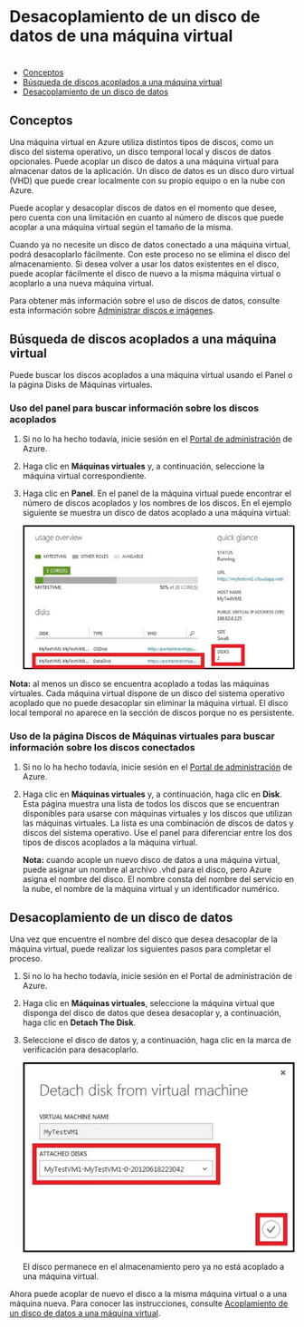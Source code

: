 <properties writer="kathydav" editor="tysonn" manager="jeffreyg" />

# Desacoplamiento de un disco de datos de una máquina virtual

# 

-   [Conceptos][]
-   [Búsqueda de discos acoplados a una máquina virtual][]
-   [Desacoplamiento de un disco de datos][]

## <span id="concepts"></span> </a>Conceptos

Una máquina virtual en Azure utiliza distintos tipos de discos, como un disco del sistema operativo, un disco temporal local y discos de datos opcionales. Puede acoplar un disco de datos a una máquina virtual para almacenar datos de la aplicación. Un disco de datos es un disco duro virtual (VHD) que puede crear localmente con su propio equipo o en la nube con Azure.

Puede acoplar y desacoplar discos de datos en el momento que desee, pero cuenta con una limitación en cuanto al número de discos que puede acoplar a una máquina virtual según el tamaño de la misma.

Cuando ya no necesite un disco de datos conectado a una máquina virtual, podrá desacoplarlo fácilmente. Con este proceso no se elimina el disco del almacenamiento. Si desea volver a usar los datos existentes en el disco, puede acoplar fácilmente el disco de nuevo a la misma máquina virtual o acoplarlo a una nueva máquina virtual.

Para obtener más información sobre el uso de discos de datos, consulte esta información sobre [Administrar discos e imágenes][].

## <span id="finddisks"></span> </a>Búsqueda de discos acoplados a una máquina virtual

Puede buscar los discos acoplados a una máquina virtual usando el Panel o la página Disks de Máquinas virtuales.

### Uso del panel para buscar información sobre los discos acoplados

1.  Si no lo ha hecho todavía, inicie sesión en el [Portal de administración][] de Azure.

2.  Haga clic en **Máquinas virtuales** y, a continuación, seleccione la máquina virtual correspondiente.

3.  Haga clic en **Panel**. En el panel de la máquina virtual puede encontrar el número de discos acoplados y los nombres de los discos. En el ejemplo siguiente se muestra un disco de datos acoplado a una máquina virtual:

    ![Buscar disco de datos][]

**Nota:** al menos un disco se encuentra acoplado a todas las máquinas virtuales. Cada máquina virtual dispone de un disco del sistema operativo acoplado que no puede desacoplar sin eliminar la máquina virtual. El disco local temporal no aparece en la sección de discos porque no es persistente.

### Uso de la página Discos de Máquinas virtuales para buscar información sobre los discos conectados

1.  Si no lo ha hecho todavía, inicie sesión en el [Portal de administración][] de Azure.

2.  Haga clic en **Máquinas virtuales** y, a continuación, haga clic en **Disk**. Esta página muestra una lista de todos los discos que se encuentran disponibles para usarse con máquinas virtuales y los discos que utilizan las máquinas virtuales. La lista es una combinación de discos de datos y discos del sistema operativo. Use el panel para diferenciar entre los dos tipos de discos acoplados a la máquina virtual.

    **Nota:** cuando acople un nuevo disco de datos a una máquina virtual, puede asignar un nombre al archivo .vhd para el disco, pero Azure asigna el nombre del disco. El nombre consta del nombre del servicio en la nube, el nombre de la máquina virtual y un identificador numérico.

## <span id="detachdisk"></span> </a>Desacoplamiento de un disco de datos

Una vez que encuentre el nombre del disco que desea desacoplar de la máquina virtual, puede realizar los siguientes pasos para completar el proceso.

1.  Si no lo ha hecho todavía, inicie sesión en el Portal de administración de Azure.

2.  Haga clic en **Máquinas virtuales**, seleccione la máquina virtual que disponga del disco de datos que desea desacoplar y, a continuación, haga clic en **Detach The Disk**.

3.  Seleccione el disco de datos y, a continuación, haga clic en la marca de verificación para desacoplarlo.

    ![Detalles de desacoplamiento del disco][]

    El disco permanece en el almacenamiento pero ya no está acoplado a una máquina virtual.

Ahora puede acoplar de nuevo el disco a la misma máquina virtual o a una máquina nueva. Para conocer las instrucciones, consulte [Acoplamiento de un disco de datos a una máquina virtual][].

  [Conceptos]: #concepts
  [Búsqueda de discos acoplados a una máquina virtual]: #finddisks
  [Desacoplamiento de un disco de datos]: #detachdisk
  [Administrar discos e imágenes]: http://go.microsoft.com/fwlink/p/?LinkId=263439
  [Portal de administración]: http://manage.windowsazure.com
  [Buscar disco de datos]: ./media/howto-detach-disk-windows-linux/FindDataDisks.png
  [Detalles de desacoplamiento del disco]: ./media/howto-detach-disk-windows-linux/DetachDiskDetails.png
  [Acoplamiento de un disco de datos a una máquina virtual]: /en-us/manage/windows/how-to-guides/attach-a-disk/
